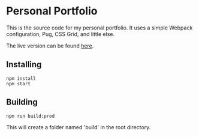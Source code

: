 # Personal Portfolio

This is the source code for my personal portfolio. It uses a simple Webpack configuration, Pug, CSS Grid, and little else.

The live version can be found [here](http://alexandermorse.surge.sh/).

## Installing

```
npm install
npm start
```

## Building

```
npm run build:prod
```

This will create a folder named 'build' in the root directory.
